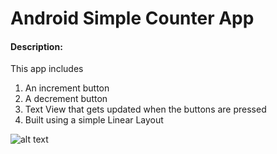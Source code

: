 # Android Simple Counter App
#### Description:
This app includes 
1. An increment button
2. A decrement button
3. Text View that gets updated when the buttons are pressed
4. Built using a simple Linear Layout

![alt text](https://github.com/mahamshamail/Android_Counter_App/CounterAppImage.png)
